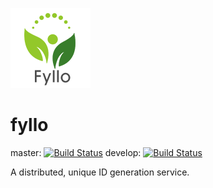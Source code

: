 ![LOGO](./doc/fyllo.png)

# fyllo #

master: [![Build Status](https://travis-ci.org/lsytj0413/fyllo.svg?branch=master)](https://travis-ci.org/lsytj0413/fyllo/builds)
develop: [![Build Status](https://travis-ci.org/lsytj0413/fyllo.svg?branch=develop)](https://travis-ci.org/lsytj0413/fyllo/builds)

A distributed, unique ID generation service.

